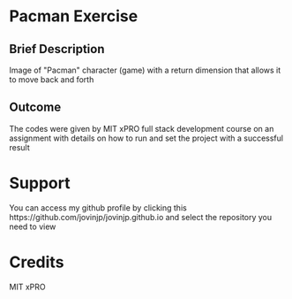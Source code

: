 <h1>Pacman Exercise</h1>
<h2>Brief Description</h2>
<p>Image of "Pacman" character (game) with a return dimension that allows it to move back and forth</p>
<h2>Outcome</h2>
<p>The codes were given by MIT xPRO full stack development course on an assignment with details on how to run and set the project with a successful result</p>
<h1>Support</h1>
<p>You can access my github profile by clicking this https://github.com/jovinjp/jovinjp.github.io and select the repository you need to view</p>
<h1>Credits</h1>
<p>MIT xPRO</p>

